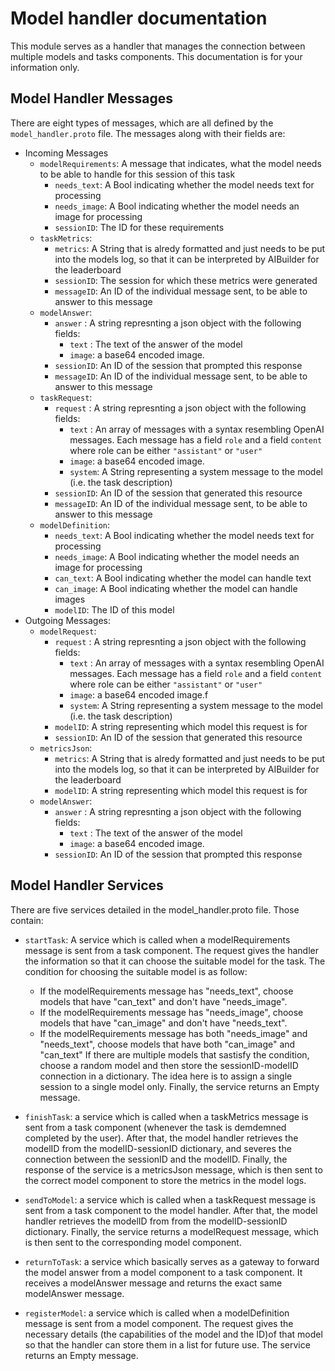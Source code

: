 # Model handler documentation

This module serves as a handler that manages the connection between multiple models and tasks components. This documentation is for your information only.

## Model Handler Messages

There are eight types of messages, which are all defined by the `model_handler.proto` file.
The messages along with their fields are:

- Incoming Messages
  - `modelRequirements`: A message that indicates, what the model needs to be able to handle for this session of this task
    - `needs_text`: A Bool indicating whether the model needs text for processing
    - `needs_image`: A Bool indicating whether the model needs an image for processing
    - `sessionID`: The ID for these requirements
  - `taskMetrics`:
    - `metrics`: A String that is alredy formatted and just needs to be put into the models log, so that it can be interpreted by AIBuilder for the leaderboard
    - `sessionID`: The session for which these metrics were generated
    - `messageID`: An ID of the individual message sent, to be able to answer to this message
  - `modelAnswer`:
    - `answer` : A string represnting a json object with the following fields:
      - `text` : The text of the answer of the model
      - `image`: a base64 encoded image.
    - `sessionID`: An ID of the session that prompted this response
    - `messageID`: An ID of the individual message sent, to be able to answer to this message
  - `taskRequest`:
    - `request` : A string represnting a json object with the following fields:
      - `text` : An array of messages with a syntax resembling OpenAI messages. Each message has a field `role` and a field `content` where role can be either `"assistant"` or `"user"`
      - `image`: a base64 encoded image.
      - `system`: A String representing a system message to the model (i.e. the task description)
    - `sessionID`: An ID of the session that generated this resource
    - `messageID`: An ID of the individual message sent, to be able to answer to this message
  - `modelDefinition`:
    - `needs_text`: A Bool indicating whether the model needs text for processing
    - `needs_image`: A Bool indicating whether the model needs an image for processing
    - `can_text`: A Bool indicating whether the model can handle text
    - `can_image`: A Bool indicating whether the model can handle images
    - `modelID`: The ID of this model
- Outgoing Messages:
  - `modelRequest`:
    - `request` : A string represnting a json object with the following fields:
      - `text` : An array of messages with a syntax resembling OpenAI messages. Each message has a field `role` and a field `content` where role can be either `"assistant"` or `"user"`
      - `image`: a base64 encoded image.f
      - `system`: A String representing a system message to the model (i.e. the task description)
    - `modelID`: A string representing which model this request is for
    - `sessionID`: An ID of the session that generated this resource
  - `metricsJson`:
    - `metrics`: A String that is alredy formatted and just needs to be put into the models log, so that it can be interpreted by AIBuilder for the leaderboard
    - `modelID`: A string representing which model this request is for
  - `modelAnswer`:
    - `answer` : A string represnting a json object with the following fields:
      - `text` : The text of the answer of the model
      - `image`: a base64 encoded image.
    - `sessionID`: An ID of the session that prompted this response

## Model Handler Services

There are five services detailed in the model_handler.proto file. Those contain:

- `startTask`: A service which is called when a modelRequirements message is sent from a task component. The request gives the handler the information so that it can choose the suitable model for the task. The condition for choosing the suitable model is as follow:

  - If the modelRequirements message has "needs_text", choose models that have "can_text" and don't have "needs_image".
  - If the modelRequirements message has "needs_image", choose models that have "can_image" and don't have "needs_text".
  - If the modelRequirements message has both "needs_image" and "needs_text", choose models that have both "can_image" and "can_text"
    If there are multiple models that sastisfy the condition, choose a random model and then store the sessionID-modelID connection in a dictionary. The idea here is to assign a single session to a single model only. Finally, the service returns an Empty message.

- `finishTask`: a service which is called when a taskMetrics message is sent from a task component (whenever the task is demdemned completed by the user). After that, the model handler retrieves the modelID from the modelID-sessionID dictionary, and severes the connection between the sessionID and the modelID. Finally, the response of the service is a metricsJson message, which is then sent to the correct model component to store the metrics in the model logs.

- `sendToModel`: a service which is called when a taskRequest message is sent from a task component to the model handler. After that, the model handler retrieves the modelID from from the modelID-sessionID dictionary. Finally, the service returns a modelRequest message, which is then sent to the corresponding model component.

- `returnToTask`: a service which basically serves as a gateway to forward the model answer from a model component to a task component. It receives a modelAnswer message and returns the exact same modelAnswer message.

- `registerModel`: a service which is called when a modelDefinition message is sent from a model component. The request gives the necessary details (the capabilities of the model and the ID)of that model so that the handler can store them in a list for future use. The service returns an Empty message.
